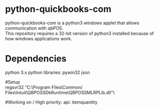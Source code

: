 # python-quickbooks-com
python-quickbooks-com is a python3 windows applet that allows communication with qbPOS.  
This repository requires a 32-bit version of python3 installed because of how windows applications work.
# Dependencies  
python 3.x
  python libraries:
pywin32
json

#Setup  
regsvr32 "C:\Program Files\Common/ Files\Intuit\QBPOSSDkRuntime\QBPOSSMLRPLib.dll"\

#Working on / High priority:
api: itemquantity

